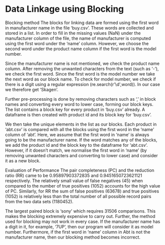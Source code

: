 # Data Linkage using Blocking
Blocking method
The blocks for linking data are formed using the first word in manufacturer name in the file ‘buy.csv’. These words are collected and stored in a list. In order to fill in the missing values (NaN) under the manufacturer column of the file, the name of manufacturer is computed using the first word under the ‘name’ column. However, we choose the second word under the product name column if the first word is the model number. 

Since the manufacturer name is not mentioned, we check the product name column. After removing the unwanted characters from the text (such as ‘-’), we check the first word. Since the first word is the model number we take the next word as our block name. To check for model number, we check if there is a digit using a regular expression (re.search(r'\d',word)). In our case we therefore get ‘Skagen’.

Further pre-processing is done by removing characters such as ‘,’ in block names and converting every word to lower case, forming our block keys. The list contains a block key for every product in ‘buy.csv’ already. A dataframe is then created with product id and its block key for ‘buy.csv’.

We then take the unique elements in the list as our blocks. Each product in ‘abt.csv’ is compared with all the blocks using the first word in the ‘name’ column of ‘abt’. Here, we assume that the first word in ‘name’ is always going to be the manufacturer name. If the word matches any of the blocks, we add the product id and the block key to the dataframe for ‘abt.csv’. However, if it doesn’t match, we normalise the first word in ‘name’ (by removing unwanted characters and converting to lower case) and consider it as a new block. 

Evaluation of Performance
The pair completeness (PC) and the reduction ratio (RR) came to be 0.95897903372835
and 0.9451650723621121 respectively. The relatively small value of false negatives (45) 
when compared to the number of true positives (1052) accounts for the high value of PC. 
Similarly, for RR the sum of false positives (63678) and true positives (1052) is relatively less than the total number of all possible record pairs from the two data sets (1180452). 

The largest paired block is ‘sony’ which requires 31506 comparisons. This makes the blocking extremely expensive to carry out. Further, the method used for blocking may not work in every case. If the manufacturer name has a digit in it, for example, ‘7UP’, then our program will consider it as model number. Furthermore, if the first word in ‘name’ column in Abt is not the manufacturer name, then our blocking method becomes incorrect.

